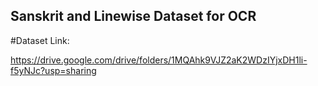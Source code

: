 ## Sanskrit and Linewise Dataset for OCR 

#Dataset Link: 

https://drive.google.com/drive/folders/1MQAhk9VJZ2aK2WDzIYjxDH1li-f5yNJc?usp=sharing


